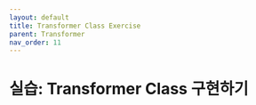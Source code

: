 ```yaml
---
layout: default
title: Transformer Class Exercise
parent: Transformer
nav_order: 11
---
```


# 실습: Transformer Class 구현하기

